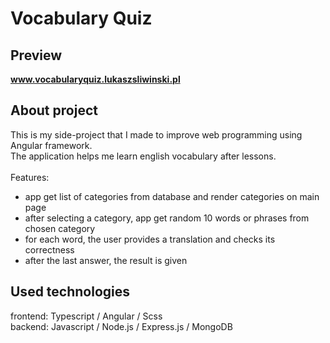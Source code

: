 # Vocabulary Quiz

## Preview

<b>www.vocabularyquiz.lukaszsliwinski.pl</b>

## About project

This is my side-project that I made to improve web programming using Angular framework.<br>
The application helps me learn english vocabulary after lessons.<br><br>
Features:

- app get list of categories from database and render categories on main page
- after selecting a category, app get random 10 words or phrases from chosen category
- for each word, the user provides a translation and checks its correctness
- after the last answer, the result is given

## Used technologies

frontend: Typescript / Angular / Scss<br>
backend: Javascript / Node.js / Express.js / MongoDB<br>
